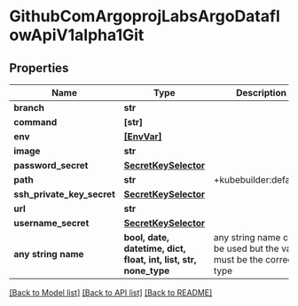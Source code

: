 # GithubComArgoprojLabsArgoDataflowApiV1alpha1Git


## Properties
Name | Type | Description | Notes
------------ | ------------- | ------------- | -------------
**branch** | **str** |  | [optional] 
**command** | **[str]** |  | [optional] 
**env** | [**[EnvVar]**](EnvVar.md) |  | [optional] 
**image** | **str** |  | [optional] 
**password_secret** | [**SecretKeySelector**](SecretKeySelector.md) |  | [optional] 
**path** | **str** | +kubebuilder:default&#x3D;. | [optional] 
**ssh_private_key_secret** | [**SecretKeySelector**](SecretKeySelector.md) |  | [optional] 
**url** | **str** |  | [optional] 
**username_secret** | [**SecretKeySelector**](SecretKeySelector.md) |  | [optional] 
**any string name** | **bool, date, datetime, dict, float, int, list, str, none_type** | any string name can be used but the value must be the correct type | [optional]

[[Back to Model list]](../README.md#documentation-for-models) [[Back to API list]](../README.md#documentation-for-api-endpoints) [[Back to README]](../README.md)


